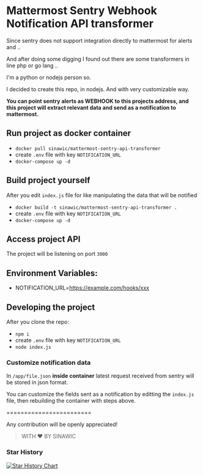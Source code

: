 
# Mattermost Sentry Webhook Notification API transformer

Since sentry does not support integration directly to mattermost for alerts and ..

And after doing some digging I found out there are some transformers in line php or go lang ..

I'm a python or nodejs person so.

I decided to create this repo, in nodejs. And with very customizable way.

**You can point sentry alerts as WEBHOOK to this projects address, and this project will extract relevant data and send as a notification to mattermost.**


## Run project as docker container

- `docker pull sinawic/mattermost-sentry-api-transformer`
- create `.env` file with key `NOTIFICATION_URL`
- `docker-compose up -d`


## Build project yourself

After you edit `index.js` file for like manipulating the data that will be notified

- `docker build -t sinawic/mattermost-sentry-api-transformer .`
- create `.env` file with key `NOTIFICATION_URL`
- `docker-compose up -d`


## Access project API

The project will be listening on port `3000`


## Environment Variables:

- NOTIFICATION_URL=https://example.com/hooks/xxx


## Developing the project

After you clone the repo:

- `npm i`
- create `.env` file with key `NOTIFICATION_URL`
- `node index.js`


### Customize notification data

In `/app/file.json` **inside container** latest request received from sentry will be stored in json format.

You can customize the fields sent as a notification by editting the `index.js` file, then rebuilding the container with steps above.

========================

Any contribution will be openly appreciated!

> WITH ❤ BY SINAWIC

### Star History

<a href="https://star-history.com/#sinawic/4yt&Date">
  <picture>
    <source media="(prefers-color-scheme: dark)" srcset="https://api.star-history.com/svg?repos=sinawic/mattermost-sentry-api-transformer&type=Date&theme=dark" />
    <source media="(prefers-color-scheme: light)" srcset="https://api.star-history.com/svg?repos=sinawic/mattermost-sentry-api-transformer&type=Date" />
    <img alt="Star History Chart" src="https://api.star-history.com/svg?repos=sinawic/mattermost-sentry-api-transformer&type=Date" />
  </picture>
</a>
